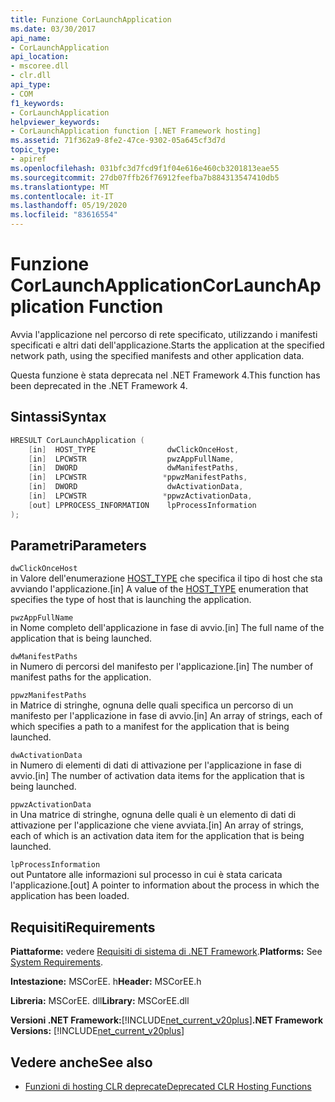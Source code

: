 ```yaml
---
title: Funzione CorLaunchApplication
ms.date: 03/30/2017
api_name:
- CorLaunchApplication
api_location:
- mscoree.dll
- clr.dll
api_type:
- COM
f1_keywords:
- CorLaunchApplication
helpviewer_keywords:
- CorLaunchApplication function [.NET Framework hosting]
ms.assetid: 71f362a9-8fe2-47ce-9302-05a645cf3d7d
topic_type:
- apiref
ms.openlocfilehash: 031bfc3d7fcd9f1f04e616e460cb3201813eae55
ms.sourcegitcommit: 27db07ffb26f76912feefba7b884313547410db5
ms.translationtype: MT
ms.contentlocale: it-IT
ms.lasthandoff: 05/19/2020
ms.locfileid: "83616554"
---
```

# <a name="corlaunchapplication-function"></a><span data-ttu-id="62d91-102">Funzione CorLaunchApplication</span><span class="sxs-lookup"><span data-stu-id="62d91-102">CorLaunchApplication Function</span></span>
<span data-ttu-id="62d91-103">Avvia l'applicazione nel percorso di rete specificato, utilizzando i manifesti specificati e altri dati dell'applicazione.</span><span class="sxs-lookup"><span data-stu-id="62d91-103">Starts the application at the specified network path, using the specified manifests and other application data.</span></span>  
  
 <span data-ttu-id="62d91-104">Questa funzione è stata deprecata nel .NET Framework 4.</span><span class="sxs-lookup"><span data-stu-id="62d91-104">This function has been deprecated in the .NET Framework 4.</span></span>  
  
## <a name="syntax"></a><span data-ttu-id="62d91-105">Sintassi</span><span class="sxs-lookup"><span data-stu-id="62d91-105">Syntax</span></span>  
  
```cpp  
HRESULT CorLaunchApplication (  
    [in]  HOST_TYPE                dwClickOnceHost,  
    [in]  LPCWSTR                  pwzAppFullName,  
    [in]  DWORD                    dwManifestPaths,  
    [in]  LPCWSTR                 *ppwzManifestPaths,  
    [in]  DWORD                    dwActivationData,  
    [in]  LPCWSTR                 *ppwzActivationData,  
    [out] LPPROCESS_INFORMATION    lpProcessInformation  
);  
```  
  
## <a name="parameters"></a><span data-ttu-id="62d91-106">Parametri</span><span class="sxs-lookup"><span data-stu-id="62d91-106">Parameters</span></span>  
 `dwClickOnceHost`  
 <span data-ttu-id="62d91-107">in Valore dell'enumerazione [HOST_TYPE](host-type-enumeration.md) che specifica il tipo di host che sta avviando l'applicazione.</span><span class="sxs-lookup"><span data-stu-id="62d91-107">[in] A value of the [HOST_TYPE](host-type-enumeration.md) enumeration that specifies the type of host that is launching the application.</span></span>  
  
 `pwzAppFullName`  
 <span data-ttu-id="62d91-108">in Nome completo dell'applicazione in fase di avvio.</span><span class="sxs-lookup"><span data-stu-id="62d91-108">[in] The full name of the application that is being launched.</span></span>  
  
 `dwManifestPaths`  
 <span data-ttu-id="62d91-109">in Numero di percorsi del manifesto per l'applicazione.</span><span class="sxs-lookup"><span data-stu-id="62d91-109">[in] The number of manifest paths for the application.</span></span>  
  
 `ppwzManifestPaths`  
 <span data-ttu-id="62d91-110">in Matrice di stringhe, ognuna delle quali specifica un percorso di un manifesto per l'applicazione in fase di avvio.</span><span class="sxs-lookup"><span data-stu-id="62d91-110">[in] An array of strings, each of which specifies a path to a manifest for the application that is being launched.</span></span>  
  
 `dwActivationData`  
 <span data-ttu-id="62d91-111">in Numero di elementi di dati di attivazione per l'applicazione in fase di avvio.</span><span class="sxs-lookup"><span data-stu-id="62d91-111">[in] The number of activation data items for the application that is being launched.</span></span>  
  
 `ppwzActivationData`  
 <span data-ttu-id="62d91-112">in Una matrice di stringhe, ognuna delle quali è un elemento di dati di attivazione per l'applicazione che viene avviata.</span><span class="sxs-lookup"><span data-stu-id="62d91-112">[in] An array of strings, each of which is an activation data item for the application that is being launched.</span></span>  
  
 `lpProcessInformation`  
 <span data-ttu-id="62d91-113">out Puntatore alle informazioni sul processo in cui è stata caricata l'applicazione.</span><span class="sxs-lookup"><span data-stu-id="62d91-113">[out] A pointer to information about the process in which the application has been loaded.</span></span>  
  
## <a name="requirements"></a><span data-ttu-id="62d91-114">Requisiti</span><span class="sxs-lookup"><span data-stu-id="62d91-114">Requirements</span></span>  
 <span data-ttu-id="62d91-115">**Piattaforme:** vedere [Requisiti di sistema di .NET Framework](../../get-started/system-requirements.md).</span><span class="sxs-lookup"><span data-stu-id="62d91-115">**Platforms:** See [System Requirements](../../get-started/system-requirements.md).</span></span>  
  
 <span data-ttu-id="62d91-116">**Intestazione:** MSCorEE. h</span><span class="sxs-lookup"><span data-stu-id="62d91-116">**Header:** MSCorEE.h</span></span>  
  
 <span data-ttu-id="62d91-117">**Libreria:** MSCorEE. dll</span><span class="sxs-lookup"><span data-stu-id="62d91-117">**Library:** MSCorEE.dll</span></span>  
  
 <span data-ttu-id="62d91-118">**Versioni .NET Framework:**[!INCLUDE[net_current_v20plus](../../../../includes/net-current-v20plus-md.md)]</span><span class="sxs-lookup"><span data-stu-id="62d91-118">**.NET Framework Versions:** [!INCLUDE[net_current_v20plus](../../../../includes/net-current-v20plus-md.md)]</span></span>  
  
## <a name="see-also"></a><span data-ttu-id="62d91-119">Vedere anche</span><span class="sxs-lookup"><span data-stu-id="62d91-119">See also</span></span>

- [<span data-ttu-id="62d91-120">Funzioni di hosting CLR deprecate</span><span class="sxs-lookup"><span data-stu-id="62d91-120">Deprecated CLR Hosting Functions</span></span>](deprecated-clr-hosting-functions.md)
